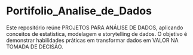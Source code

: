 # Portifolio_Analise_de_Dados
Este repositório reúne PROJETOS PARA ANÁLISE DE DADOS, aplicando conceitos de estatística, modelagem e storytelling de dados. O objetivo é demonstrar habilidades práticas em transformar dados em VALOR NA TOMADA DE DECISÃO.
